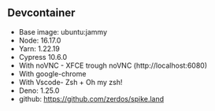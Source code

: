 ## Devcontainer

- Base image: ubuntu:jammy
- Node: 16.17.0
- Yarn: 1.22.19
- Cypress 10.6.0
- With noVNC - XFCE trough noVNC (http://localhost:6080)
- With google-chrome
- With Vscode- Zsh + Oh my zsh!
- Deno: 1.25.0
- github: https://github.com/zerdos/spike.land
